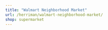 ```yaml
---
title: "Walmart Neighborhood Market"
url: /herriman/walmart-neighborhood-market/
shop: supermarket
---
```

